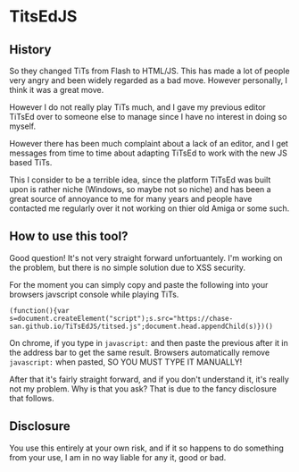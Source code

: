 # TitsEdJS

## History

So they changed TiTs from Flash to HTML/JS. This has made a lot of people very
angry and been widely regarded as a bad move. However personally, I think it was
a great move.

However I do not really play TiTs much, and I gave my previous editor TiTsEd
over to someone else to manage since I have no interest in doing so myself.

However there has been much complaint about a lack of an editor, and I get
messages from time to time about adapting TiTsEd to work with the new JS based
TiTs.

This I consider to be a terrible idea, since the platform TiTsEd was built
upon is rather niche (Windows, so maybe not so niche) and has been a great
source of annoyance to me for many years and people have contacted me regularly
over it not working on thier old Amiga or some such.

## How to use this tool?

Good question! It's not very straight forward unfortuantely. I'm working on the
problem, but there is no simple solution due to XSS security.

For the moment you can simply copy and paste the following into your browsers
javscript console while playing TiTs.

`(function(){var s=document.createElement("script");s.src="https://chase-san.github.io/TiTsEdJS/titsed.js";document.head.appendChild(s)})()`

On chrome, if you type in `javascript:` and then paste the previous after it in
the address bar to get the same result. Browsers automatically remove
`javascript:` when pasted, SO YOU MUST TYPE IT MANUALLY!

After that it's fairly straight forward, and if you don't understand it, it's
really not my problem. Why is that you ask? That is due to the fancy disclosure
that follows.

## Disclosure

You use this entirely at your own risk, and if it so happens to do something
from your use, I am in no way liable for any it, good or bad.
